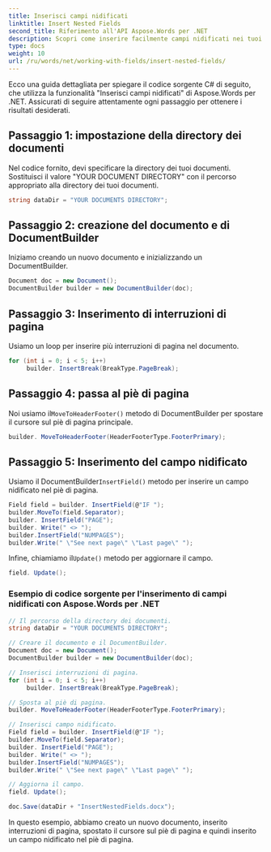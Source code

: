 ```yaml
---
title: Inserisci campi nidificati
linktitle: Insert Nested Fields
second_title: Riferimento all'API Aspose.Words per .NET
description: Scopri come inserire facilmente campi nidificati nei tuoi documenti Word con Aspose.Words per .NET.
type: docs
weight: 10
url: /ru/words/net/working-with-fields/insert-nested-fields/
---
```


Ecco una guida dettagliata per spiegare il codice sorgente C# di seguito, che utilizza la funzionalità "Inserisci campi nidificati" di Aspose.Words per .NET. Assicurati di seguire attentamente ogni passaggio per ottenere i risultati desiderati.

## Passaggio 1: impostazione della directory dei documenti

Nel codice fornito, devi specificare la directory dei tuoi documenti. Sostituisci il valore "YOUR DOCUMENT DIRECTORY" con il percorso appropriato alla directory dei tuoi documenti.

```csharp
string dataDir = "YOUR DOCUMENTS DIRECTORY";
```

## Passaggio 2: creazione del documento e di DocumentBuilder

Iniziamo creando un nuovo documento e inizializzando un DocumentBuilder.

```csharp
Document doc = new Document();
DocumentBuilder builder = new DocumentBuilder(doc);
```

## Passaggio 3: Inserimento di interruzioni di pagina

Usiamo un loop per inserire più interruzioni di pagina nel documento.

```csharp
for (int i = 0; i < 5; i++)
     builder. InsertBreak(BreakType.PageBreak);
```

## Passaggio 4: passa al piè di pagina

 Noi usiamo il`MoveToHeaderFooter()` metodo di DocumentBuilder per spostare il cursore sul piè di pagina principale.

```csharp
builder. MoveToHeaderFooter(HeaderFooterType.FooterPrimary);
```

## Passaggio 5: Inserimento del campo nidificato

 Usiamo il DocumentBuilder`InsertField()` metodo per inserire un campo nidificato nel piè di pagina.

```csharp
Field field = builder. InsertField(@"IF ");
builder.MoveTo(field.Separator);
builder. InsertField("PAGE");
builder. Write(" <> ");
builder.InsertField("NUMPAGES");
builder.Write(" \"See next page\" \"Last page\" ");
```

 Infine, chiamiamo il`Update()` metodo per aggiornare il campo.

```csharp
field. Update();
```

### Esempio di codice sorgente per l'inserimento di campi nidificati con Aspose.Words per .NET

```csharp
// Il percorso della directory dei documenti.
string dataDir = "YOUR DOCUMENTS DIRECTORY";

// Creare il documento e il DocumentBuilder.
Document doc = new Document();
DocumentBuilder builder = new DocumentBuilder(doc);

// Inserisci interruzioni di pagina.
for (int i = 0; i < 5; i++)
     builder. InsertBreak(BreakType.PageBreak);

// Sposta al piè di pagina.
builder. MoveToHeaderFooter(HeaderFooterType.FooterPrimary);

// Inserisci campo nidificato.
Field field = builder. InsertField(@"IF ");
builder.MoveTo(field.Separator);
builder. InsertField("PAGE");
builder. Write(" <> ");
builder.InsertField("NUMPAGES");
builder.Write(" \"See next page\" \"Last page\" ");

// Aggiorna il campo.
field. Update();

doc.Save(dataDir + "InsertNestedFields.docx");
```

In questo esempio, abbiamo creato un nuovo documento, inserito interruzioni di pagina, spostato il cursore sul piè di pagina e quindi inserito un campo nidificato nel piè di pagina.